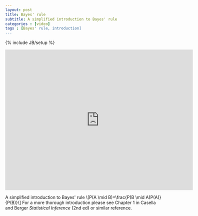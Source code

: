 ```yaml
---
layout: post
title: Bayes' rule
subtitle: A simplified introduction to Bayes' rule
categories : [video]
tags : [Bayes' rule, introduction]
---
```

{% include JB/setup %}

<iframe width="600" height="450" src="http://www.youtube.com/embed/m_XdFYOZ6K4?rel=0" frameborder="0" allowfullscreen></iframe>

A simplified introduction to Bayes' rule \\[P(A \mid B)=\frac{P(B \mid A)P(A)}{P(B)}\\] For a more thorough introduction please see Chapter 1 in Casella and Berger _Statistical Inference_ (2nd ed) or similar reference.

